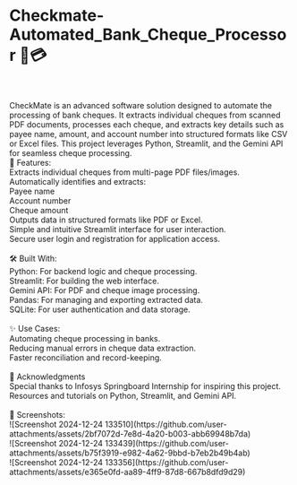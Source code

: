 # Checkmate-Automated_Bank_Cheque_Processor 🏦💳
<br>
<br>
CheckMate is an advanced software solution designed to automate the processing of bank cheques. It extracts individual cheques from scanned PDF documents, processes each cheque, and extracts key details such as payee name, amount, and account number into structured formats like CSV or Excel files. This project leverages Python, Streamlit, and the Gemini API for seamless cheque processing.
<br>
📝 Features:<br>
Extracts individual cheques from multi-page PDF files/images.<br>
Automatically identifies and extracts:<br>
Payee name<br>
Account number<br>
Cheque amount<br>
Outputs data in structured formats like PDF or Excel.<br>
Simple and intuitive Streamlit interface for user interaction.<br>
Secure user login and registration for application access.<br>
<br>
🛠️ Built With: <br>
Python: For backend logic and cheque processing.<br>
Streamlit: For building the web interface.<br>
Gemini API: For PDF and cheque image processing.<br>
Pandas: For managing and exporting extracted data.<br>
SQLite: For user authentication and data storage.<br>
<br>
✨ Use Cases:<br>
Automating cheque processing in banks.<br>
Reducing manual errors in cheque data extraction.<br>
Faster reconciliation and record-keeping.<br>
<br>
🌟 Acknowledgments <br>
Special thanks to Infosys Springboard Internship for inspiring this project.<br>
Resources and tutorials on Python, Streamlit, and Gemini API.<BR>
<br>
📸 Screenshots:<br>![Screenshot 2024-12-24 133510](https://github.com/user-attachments/assets/2bf7072d-7e8d-4a20-b003-abb69948b7da)<br>
![Screenshot 2024-12-24 133439](https://github.com/user-attachments/assets/b75f3919-e982-4a62-9bbd-b7eb2b49b4ab)<br>
![Screenshot 2024-12-24 133356](https://github.com/user-attachments/assets/e365e0fd-aa89-4ff9-87d8-667b8dfd9d29)

